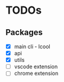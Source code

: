 # TODOs

## Packages

+ [x] main cli - lcool
+ [x] api
+ [x] utils
+ [ ] vscode extension
+ [ ] chrome extension
